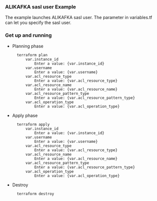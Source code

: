 ### ALIKAFKA sasl user Example

The example launches ALIKAFKA sasl user. The parameter in variables.tf can let you specify the sasl user.

### Get up and running

* Planning phase

		terraform plan 
	    	var.instance_id
	    		Enter a value: {var.instance_id}
			var.username
  				Enter a value: {var.username} 
  			var.acl_resource_type
                Enter a value: {var.acl_resource_type}
            var.acl_resource_name
                Enter a value: {var.acl_resource_name}
            var.acl_resource_pattern_type
                Enter a value: {var.acl_resource_pattern_type}
            var.acl_operation_type
                Enter a value: {var.acl_operation_type}
	    

* Apply phase

		terraform apply 
	    	var.instance_id
	    		Enter a value: {var.instance_id}
			var.username
  				Enter a value: {var.username} 
  			var.acl_resource_type
                Enter a value: {var.acl_resource_type}
            var.acl_resource_name
                Enter a value: {var.acl_resource_name}
            var.acl_resource_pattern_type
                Enter a value: {var.acl_resource_pattern_type}
            var.acl_operation_type
                Enter a value: {var.acl_operation_type}
* Destroy 

		terraform destroy